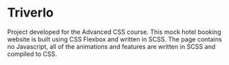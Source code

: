 # Triverlo

Project developed for the Advanced CSS course. This mock hotel booking website is built using CSS Flexbox and written in SCSS. The page contains no Javascript, all of the animations and features are written in SCSS and compiled to CSS.
